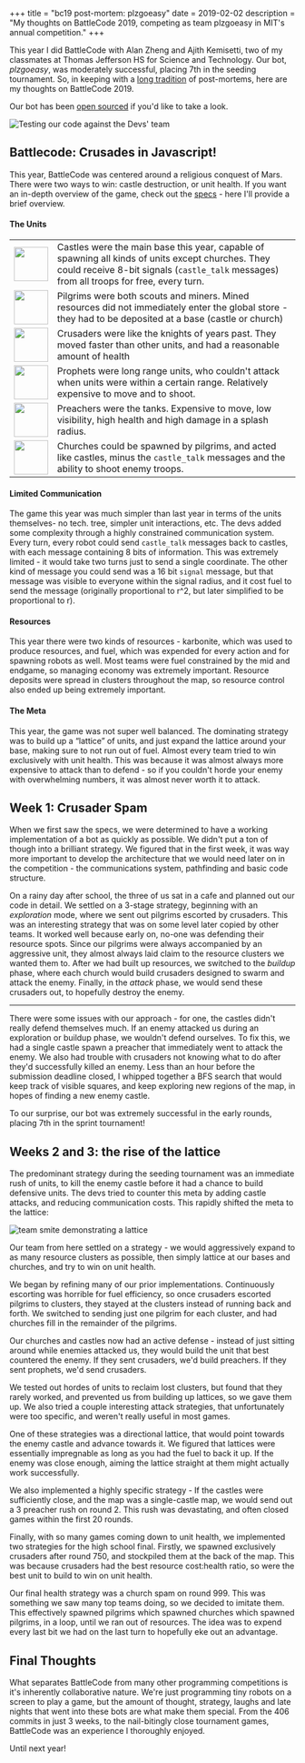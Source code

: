 +++
title = "bc19 post-mortem: plzgoeasy"
date = 2019-02-02
description = "My thoughts on BattleCode 2019, competing as team plzgoeasy in MIT's annual competition."
+++

This year I did BattleCode with Alan Zheng and Ajith Kemisetti, two of my classmates at Thomas Jefferson HS for Science and Technology. Our bot, _plzgoeasy_, was moderately successful, placing 7th in the seeding tournament. So, in keeping with a [long tradition](http://www.anatid.net/2014/12/battlecode-links.html) of post-mortems, here are my thoughts on BattleCode 2019.

Our bot has been [open sourced](https://github.com/arya-k/bc19) if you'd like to take a look.

![Testing our code against the Devs' team](https://i.imgur.com/fqdGG0r.png)

## Battlecode: Crusades in Javascript!

This year, BattleCode was centered around a religious conquest of Mars. There were two ways to win: castle destruction, or unit health. If you want an in-depth overview of the game, check out the [specs](https://battlecode.org/dash/docs) - here I'll provide a brief overview.

#### The Units
<table>
  <tr>
    <td width="10%" align="center"><img src="https://i.imgur.com/inmT3Lc.png" width="60px"/></td>
    <td>Castles were the main base this year, capable of spawning all kinds of units except churches. They could receive 8-bit signals (<code>castle_talk</code> messages) from all troops for free, every turn.</td>
  </tr>
  <tr>
    <td align="center"><img src="https://i.imgur.com/AkKJ2jX.png" width="60px"/></td>
    <td>Pilgrims were both scouts and miners. Mined resources did not immediately enter the global store - they had to be deposited at a base (castle or church)</td>
  </tr>
  <tr>
    <td align="center"><img src="https://i.imgur.com/0JIExIO.png" width="60px"/></td>
    <td>Crusaders were like the knights of years past. They moved faster than other units, and had a reasonable amount of health</td>
  </tr>
  <tr>
    <td align="center"><img src="https://i.imgur.com/CwTf5V1.png" width="60px"/></td>
    <td>Prophets were long range units, who couldn&#39;t attack when units were within a certain range. Relatively expensive to move and to shoot.</td>
  </tr>
  <tr>
    <td align="center"><img src="https://i.imgur.com/lt1Q3uQ.png" width="60px"/></td>
    <td>Preachers were the tanks. Expensive to move, low visibility, high health and high damage in a splash radius.</td>
  </tr>
  <tr>
    <td align="center"><img src="https://i.imgur.com/ZdVtLAq.png" width="60px"/></td>
    <td>Churches could be spawned by pilgrims, and acted like castles, minus the <code>castle_talk</code> messages and the ability to shoot enemy troops.</td>
  </tr>
</table>

#### Limited Communication

The game this year was much simpler than last year in terms of the units themselves- no tech. tree, simpler unit interactions, etc. The devs added some complexity through a highly constrained communication system. Every turn, every robot could send `castle_talk` messages back to castles, with each message containing 8 bits of information. This was extremely limited - it would take two turns just to send a single coordinate. The other kind of message you could send was a 16 bit `signal` message, but that message was visible to everyone within the signal radius, and it cost fuel to send the message (originally proportional to r^2, but later simplified to be proportional to r).

#### Resources

This year there were two kinds of resources - karbonite, which was used to produce resources, and fuel, which was expended for every action and for spawning robots as well. Most teams were fuel constrained by the mid and endgame, so managing economy was extremely important. Resource deposits were spread in clusters throughout the map, so resource control also ended up being extremely important.

#### The Meta

This year, the game was not super well balanced. The dominating strategy was to build up a “lattice” of units, and just expand the lattice around your base, making sure to not run out of fuel. Almost every team tried to win exclusively with unit health. This was because it was almost always more expensive to attack than to defend - so if you couldn't horde your enemy with overwhelming numbers, it was almost never worth it to attack.

## Week 1: Crusader Spam

When we first saw the specs, we were determined to have a working implementation of a bot as quickly as possible. We didn't put a ton of though into a brilliant strategy. We figured that in the first week, it was way more important to develop the architecture that we would need later on in the competition - the communications system, pathfinding and basic code structure.

On a rainy day after school, the three of us sat in a cafe and planned out our code in detail. We settled on a 3-stage strategy, beginning with an _exploration_ mode, where we sent out pilgrims escorted by crusaders. This was an interesting strategy that was on some level later copied by other teams. It worked well because early on, no-one was defending their resource spots. Since our pilgrims were always accompanied by an aggressive unit, they almost always laid claim to the resource clusters we wanted them to. After we had built up resources, we switched to the _buildup_ phase, where each church would build crusaders designed to swarm and attack the enemy. Finally, in the _attack_ phase, we would send these crusaders out, to hopefully destroy the enemy.

* * *

There were some issues with our approach - for one, the castles didn't really defend themselves much. If an enemy attacked us during an exploration or buildup phase, we wouldn't defend ourselves. To fix this, we had a single castle spawn a preacher that immediately went to attack the enemy. We also had trouble with crusaders not knowing what to do after they'd successfully killed an enemy. Less than an hour before the submission deadline closed, I whipped together a BFS search that would keep track of visible squares, and keep exploring new regions of the map, in hopes of finding a new enemy castle.

To our surprise, our bot was extremely successful in the early rounds, placing 7th in the sprint tournament!

## Weeks 2 and 3: the rise of the lattice

The predominant strategy during the seeding tournament was an immediate rush of units, to kill the enemy castle before it had a chance to build defensive units. The devs tried to counter this meta by adding castle attacks, and reducing communication costs. This rapidly shifted the meta to the lattice:

![team smite demonstrating a lattice](https://i.imgur.com/zE9ZCkc.png)

Our team from here settled on a strategy - we would aggressively expand to as many resource clusters as possible, then simply lattice at our bases and churches, and try to win on unit health.

We began by refining many of our prior implementations. Continuously escorting was horrible for fuel efficiency, so once crusaders escorted pilgrims to clusters, they stayed at the clusters instead of running back and forth. We switched to sending just one pilgrim for each cluster, and had churches fill in the remainder of the pilgrims.

Our churches and castles now had an active defense - instead of just sitting around while enemies attacked us, they would build the unit that best countered the enemy. If they sent crusaders, we'd build preachers. If they sent prophets, we'd send crusaders.

We tested out hordes of units to reclaim lost clusters, but found that they rarely worked, and prevented us from building up lattices, so we gave them up. We also tried a couple interesting attack strategies, that unfortunately were too specific, and weren't really useful in most games.

One of these strategies was a directional lattice, that would point towards the enemy castle and advance towards it. We figured that lattices were essentially impregnable as long as you had the fuel to back it up. If the enemy was close enough, aiming the lattice straight at them might actually work successfully.

We also implemented a highly specific strategy - If the castles were sufficiently close, and the map was a single-castle map, we would send out a 3 preacher rush on round 2. This rush was devastating, and often closed games within the first 20 rounds.

Finally, with so many games coming down to unit health, we implemented two strategies for the high school final. Firstly, we spawned exclusively crusaders after round 750, and stockpiled them at the back of the map. This was because crusaders had the best resource cost:health ratio, so were the best unit to build to win on unit health.

Our final health strategy was a church spam on round 999. This was something we saw many top teams doing, so we decided to imitate them. This effectively spawned pilgrims which spawned churches which spawned pilgrims, in a loop, until we ran out of resources. The idea was to expend every last bit we had on the last turn to hopefully eke out an advantage.

## Final Thoughts

What separates BattleCode from many other programming competitions is it's inherently collaborative nature. We're just programming tiny robots on a screen to play a game, but the amount of thought, strategy, laughs and late nights that went into these bots are what make them special. From the 406 commits in just 3 weeks, to the nail-bitingly close tournament games, BattleCode was an experience I thoroughly enjoyed.

Until next year!